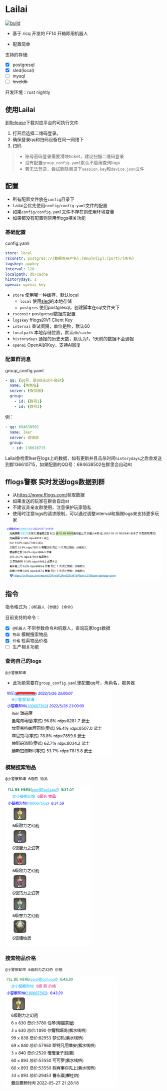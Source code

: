 # Lailai

[![build](https://github.com/Cherrs/Lailai/actions/workflows/rust.yml/badge.svg?branch=master)](https://github.com/Cherrs/Lailai/actions/workflows/rust.yml)

- 基于 ricq 开发的 FF14 开箱即用机器人

- 配置简单

支持的存储:

- [x] postgresql
- [x] sled(local)
- [ ] mysql
- [ ] ~~leveldb~~

开发环境：rust nightly

## 使用Lailai

到[Release](https://github.com/Cherrs/lailai/releases)下载对应平台的可执行文件

1. 打开后选择二维码登录。
2. 确保登录qq和扫码设备在同一网络下
3. 扫码

> - 账号密码登录需要滑块ticket，建议扫描二维码登录
> - 没有配置`group_config.yaml`默认不启用查询logs
> - 若无法登录，尝试删除目录下`session.key`和`device.json`文件

## 配置

- 所有配置文件放在`config`目录下
- Lailai会优先使用`config/config.yaml`文件的配置
- 如果`config/config.yaml`文件不存在则使用环境变量
- 如果都没有配置则禁用fflogs相关功能

### 基础配置

config.yaml

``` yaml
store: local
rsconstr: postgres://{数据库用户名}:{密码}@{ip}:{port}/{库名}
logskey: appkey
interval: 120
localpath: db/cache
historydays: 1
openai: openai key
```

- `store` 使用哪一种缓存，默认local
  - `local` 使用[sled](https://github.com/spacejam/sled)的本地存储
  - `postgres` 使用postgresql，创建脚本在sql文件夹下
- `rsconstr` postgresql数据库配置
- `logskey` fflogs的V1 Client Key
- `interval` 重试间隔，单位是秒，默认60
- `localpath` 本地存储位置，默认`db/cache`
- `historydays` 通报的历史天数，默认为1，1天前的数据不会通报
- `openai` OpenAI的Key，支持AI回复

### 配置群消息

group_config.yaml

``` yaml
- qq: {qq号，是0则永远不会at}
  name: {角色名}
  server: {服务器}
  group: 
    - id: {群号1}
    - id: {群号2}
```

例：

``` yaml
- qq: 694638502
  name: Iker
  server: 琥珀原
  group: 
   - id: 136610715
```

Lailai会检索Iker在logs上的数据，如有更新并且击杀时间`historydays`之后会发送到群136610715，如果配置的QQ号：694638502在群里会自动At

## fflogs警察 实时发送logs数据到群

- 从<https://www.fflogs.com/>获取数据
- 如果发送的玩家在群会自动at
- 不建议非亲友群使用，注意保护玩家隐私
- 使用时注意logs的请求限制，可以通过调整interval和捐赠logs来支持更多玩家

![发送logs到群](README/report.png)

## 指令

指令格式为：`@机器人 {参数} {命令}`

目前支持的命令：

- [x] `@机器人` 不带参数命令At机器人，查询玩家logs数据
- [x] `物品` 模糊搜索物品
- [x] `价格` 检索物品价格
- [ ] 生产相关功能

### 查询自己的logs

`@小警察卸坤`

- 此功能需要在`group_config.yaml`里配置qq号，角色名，服务器

![查询logs](README/high.png)

### 模糊搜索物品

`@小警察卸坤 6级药 物品`

![模糊搜索物品](README/wupin.png)

### 搜索物品价格

`@小警察卸坤 6级耐力之幻药 价格`

![搜索物品价格](README/jiage.png)
